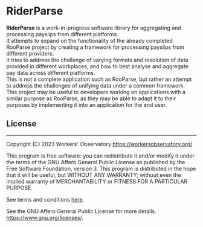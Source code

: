 # RiderParse

**RiderParse** is a work-in-progress software library for aggregating and processing payslips from different platforms. 
<br />
It attempts to expand on the functionality of the already completed RooParse project by creating a framework for processing payslips from different providers.
<br />
It tries to address the challenge of varying formats and resolution of data provided in different workplaces, and how to best analyse and aggregate pay data across different platforms.
<br />
This is not a complete application such as RooParse, but rather an attempt to address the challenges of unifying data under a common framework.
<br />
This project may be useful to developers working on applications with a similar purpose as RooParse, as they may be able to adapt it to their purposes by implementing it into an application for the end user.
<br />

## License
***



Copyright (C) 2023  Workers' Observatory https://workersobservatory.org/

This program is free software: you can redistribute it and/or modify
it under the terms of the GNU Affero General Public License as published by
the Free Software Foundation, version 3. This program is distributed in the hope that it will be useful,
but WITHOUT ANY WARRANTY; without even the implied warranty of
MERCHANTABILITY or FITNESS FOR A PARTICULAR PURPOSE.

See terms and conditions [here](license.txt).

See the GNU Affero General Public License for more details. <https://www.gnu.org/licenses/>.